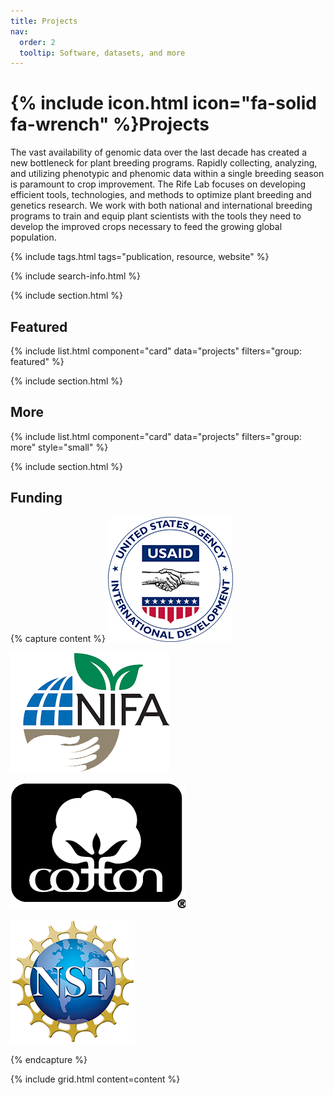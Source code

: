 ```yaml
---
title: Projects
nav:
  order: 2
  tooltip: Software, datasets, and more
---
```


# {% include icon.html icon="fa-solid fa-wrench" %}Projects

The vast availability of genomic data over the last decade has created a new bottleneck for plant breeding programs. Rapidly collecting, analyzing, and utilizing phenotypic and phenomic data within a single breeding season is paramount to crop improvement. The Rife Lab focuses on developing efficient tools, technologies, and methods to optimize  plant breeding and genetics research. We work with both national and international breeding programs to train and equip plant scientists with the tools they need to develop the improved crops necessary to feed the growing global population.

{% include tags.html tags="publication, resource, website" %}

{% include search-info.html %}

{% include section.html %}

## Featured

{% include list.html component="card" data="projects" filters="group: featured" %}

{% include section.html %}

## More

{% include list.html component="card" data="projects" filters="group: more" style="small" %}

{% include section.html %}

## Funding

{% capture content %}
[![US Agency for International Development](/images/funding/usaid.png)](https://www.usaid.gov/)

[![USDA National Institute of Food and Agriculture](/images/funding/nifa.png)](https://www.cancer.gov/)

[![Cotton Incorporated](/images/funding/cotton-inc.png)](https://www.cottoninc.com/)

[![National Science Foundation](/images/funding/nsf.png)](https://nsf.gov/)

{% endcapture %}

{% include grid.html content=content %}